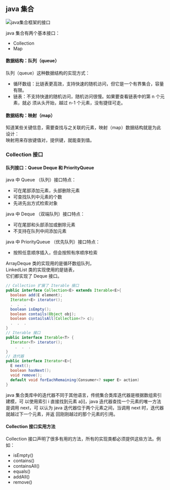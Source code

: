 ## java 集合

![java集合框架的接口](https://s2.loli.net/2023/04/11/w4igrmzoEtGhqs6.png)

java 集合有两个基本接口：

- Collection
- Map

#### 数据结构：队列（queue）

队列（queue）这种数据结构的实现方式：

- 循环数组：比链表更高效，支持快速的随机访问，但它是一个有界集合，容量有限。
- 链表：不支持快速的随机访问，随机访问很慢。如果要查看链表中的第 n 个元素，就必
  须从头开始，越过 n-1 个元素，没有捷径可走。

#### 数据结构：映射（map）

知道某些关键信息，需要查找与之关联的元素，映射（map）数据结构就是为此设计：  
映射用来存放键值对，提供键，就能查到值。

### Collection 接口

#### 队列接口：Queue Deque 和 PriorityQueue

java 中 Queue （队列）接口特点：

- 可在尾部添加元素，头部删除元素
- 可查找队列中元素的个数
- 先进先出方式检索对象

java 中 Deque （双端队列）接口特点：

- 可在尾部和头部添加或删除元素
- 不支持在队列中间添加元素

java 中 PriorityQueue （优先队列）接口特点：

- 按照任意顺序插入，但会按照有序顺序检索

ArrayDeque 类的实现用的是循环数组队列，  
 LinkedList 类的实现使用的是链表，  
 它们都实现了 Deque 接口。

```java
// Collection 扩展了 Iterable 接口
public interface Collection<E> extends Iterable<E>{
  boolean add(E element);
  Iterator<E> iterator();
  .  .  .
  boolean isEmpty();
  boolean contails(Object obj);
  boolean contailsAll(Collection<?> c);
  .  .  .
}
// Iterable 接口
public interface Iterable<T> {
  Iterator<T> iterator();
    .  .  .
}
// 迭代器
public interface Iterator<E>{
  E next();
  boolean hasNext();
  void remove();
  default void forEachRemaining(Consumer<? super E> action)
}
```

java 集合类库中的迭代器不同于其他语言，传统集合类库迭代器是根据数组索引建模，可
以使用索引 i 直接找到元素 a[i]，java 迭代器查找一个元素的唯一方法是调用 next，可
以认为 java 迭代器位于两个元素之间，当调用 next 时，迭代器就越过下一个元素，并返
回刚刚越过的那个元素的引用。

#### Collection 接口实用方法

Collection 接口声明了很多有用的方法，所有的实现类都必须提供这些方法。例如：

- isEmpty()
- contains()
- containsAll()
- equals()
- addAll()
- remove()
